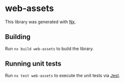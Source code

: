 # web-assets

This library was generated with [Nx](https://nx.dev).

## Building

Run `nx build web-assets` to build the library.

## Running unit tests

Run `nx test web-assets` to execute the unit tests via [Jest](https://jestjs.io).

